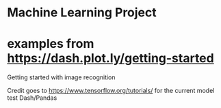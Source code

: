 # Machine Learning Project

# examples from https://dash.plot.ly/getting-started

Getting started with image recognition


Credit goes to https://www.tensorflow.org/tutorials/ for the current model test
Dash/Pandas